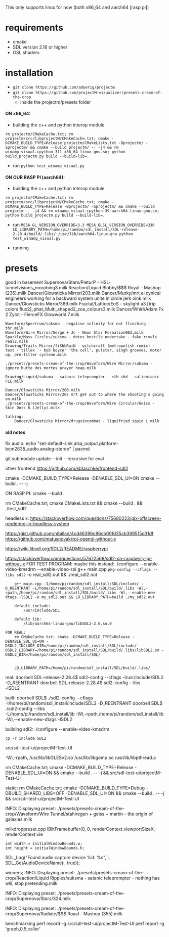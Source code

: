 This only supports linux for now (both x86_64 and aarch64 [rasp pi])


# requirements
* cmake
* SDL version 2.16 or higher
* GSL shaders

# installation
* `git clone https://github.com/aduerig/projectm`
* `git clone https://github.com/projectM-visualizer/presets-cream-of-the-crop`
    * inside the projectm/presets folder


#### ON x86_64:
* building the c++ and python interop module
```
rm projectm/CMakeCache.txt; rm projectm/src/libprojectM/CMakeCache.txt; cmake -DCMAKE_BUILD_TYPE=Release projectm/CMakeLists.txt -Bprojectm/ -Sprojectm/ && cmake --build projectm/ -- -j4 && rm winamp_visual.cpython-311-x86_64-linux-gnu.so; python build_projectm.py build --build-lib=.
```
* run `python test_winamp_visual.py`

#### ON OUR RASP PI (aarch64):
* building the c++ and python interop module
```
rm projectm/CMakeCache.txt; rm projectm/src/libprojectM/CMakeCache.txt; cmake -DCMAKE_BUILD_TYPE=Release -Bprojectm/ -Sprojectm/ && cmake --build projectm -- -j4 && rm winamp_visual.cpython-39-aarch64-linux-gnu.so; python build_projectm.py build --build-lib=.
```
* run `MESA_GL_VERSION_OVERRIDE=3.3 MESA_GLSL_VERSION_OVERRIDE=330 LD_LIBRARY_PATH=/home/pi/random/sdl_install/SDL-release-2.28.4/build/.libs/:/usr/lib/aarch64-linux-gnu python test_winamp_visual.py`


* running 



# presets

good in basement
    Supernova/Stars/PieturP - HSL-tunnelvisions_morphing3.milk
    Reaction/Liquid Blobby/$$$ Royal - Mashup (236).milk
    Dancer/Glowsticks Mirror/203.milk
    Dancer/Murky/mrt ei cynical engineers working for a backward system unite in circle jerk oink.milk
    Dancer/Glowsticks Mirror/389.milk
    Fractal/Lattice/EoS - skylight a3 [trip colors flux2]_phat_Multi_shaped2_zoe_colours3.milk
    Dancer/Whirl/Adam Fx 2 Zylot -  FierceFX Glowworld 7.milk

    Waveform/Spectrum/suksma - negative infinity for not flinching - thr.milk
    Waveform/Wire Mirror/Serge + Jc - Neon Star Formation003.milk
    Sparkle/Mass Circles/suksma - dotes hostile undertake - fake rivals real2.milk
    Drawing/Trails Mirror/fiShbRaiN - witchcraft (metropolish remix) - test - tillex  - bob boyce' 'the cell', pulstar, singh grooves, motor up, pre-filter cyclone.milk

    ./presets/presets-cream-of-the-crop/Waveform/Wire Mirror/suksma - ignore butte des mortes prayer heap.milk

    Drawing/Liquid/suksma - satanic teleprompter - sth shd - salientanic FLE.milk

    Dancer/Glowsticks Mirror/200.milk
    Dancer/Glowsticks Mirror/207 mrt get out to where the shooting's going on.milk
    ./presets/presets-cream-of-the-crop/Waveform/Wire Circular/Geiss - Skin Dots 6 (Jelly).milk

    talking:
        Dancer/Glowsticks Mirror/drugsincombat - liquifried squid i.milk






#### old notes


fix audio:
    echo "set-default-sink alsa_output.platform-bcm2835_audio.analog-stereo" | pacmd



git submodule update --init --recursive
    for eval


other frontend
    https://github.com/kblaschke/frontend-sdl2



cmake -DCMAKE_BUILD_TYPE=Release -DENABLE_SDL_UI=ON
cmake --build . -- -j

ON RASP PI:
    cmake --build .



rm CMakeCache.txt; cmake CMakeLists.txt && cmake --build . && ./test_sdl2


headless x:
    https://stackoverflow.com/questions/75680223/glx-offscreen-rendering-in-headless-system


https://gist.github.com/n8allan/4cd46396c86cb00fd35cb399515d31df
https://github.com/matusnovak/rpi-opengl-without-x


https://wiki.libsdl.org/SDL2/README/raspberrypi


https://stackoverflow.com/questions/57672568/sdl2-on-raspberry-pi-without-x
    FOR TEST PROGRAM:
        maybe this instead: ./configure --enable-video-kmsdrm --enable-video-rpi
        g++ main.cpp `pkg-config --cflags --libs sdl2` -o real_sdl2.out && ./real_sdl2.out


        g++ main.cpp -I/home/pi/random/sdl_install/SDL/include/ -D_REENTRANT -L/home/pi/random/sdl_install/SDL/build/.libs -Wl,-rpath,/home/pi/random/sdl_install/SDL/build/.libs -Wl,--enable-new-dtags -lSDL2 -o my_sdl2.out && LD_LIBRARY_PATH=build ./my_sdl2.out

        default include:
            /usr/include/SDL

        default lib:
            /lib/aarch64-linux-gnu/libSDL2-2.0.so.0

    FOR REAL:
        rm CMakeCache.txt; cmake -DCMAKE_BUILD_TYPE=Release -DENABLE_SDL_UI=ON -DSDL2_INCLUDE_DIR=/home/pi/random/sdl_install/SDL/include/ -DSDL2_LIBRARY=/home/pi/random/sdl_install/SDL/build/.libs/libSDL2.so -DSDL2_DIR=/home/pi/random/sdl_install/SDL/


        LD_LIBRARY_PATH=/home/pi/random/sdl_install/SDL/build/.libs/ 
        





real:
    doorbell SDL-release-2.28.4$ sdl2-config --cflags
    -I/usr/include/SDL2 -D_REENTRANT
    doorbell SDL-release-2.28.4$ sdl2-config --libs  
    -lSDL2

built:
    doorbell SDL$ ./sdl2-config --cflags                           
    -I/home/pi/random/sdl_install/include/SDL2 -D_REENTRANT
    doorbell SDL$ ./sdl2-config --libs         
    -L/home/pi/random/sdl_install/lib -Wl,-rpath,/home/pi/random/sdl_install/lib -Wl,--enable-new-dtags -lSDL2


building sdl2:
    ./configure --enable-video-kmsdrm

    cp -r include SDL2



src/sdl-test-ui/projectM-Test-UI




-Wl,-rpath, /usr/lib/libGLESv2.so /usr/lib/libgomp.so /usr/lib/libpthread.a 



rm CMakeCache.txt; cmake -DCMAKE_BUILD_TYPE=Release -DENABLE_SDL_UI=ON && cmake --build . -- -j && src/sdl-test-ui/projectM-Test-UI

static:
    rm CMakeCache.txt; cmake -DCMAKE_BUILD_TYPE=Debug -DBUILD_SHARED_LIBS=OFF -DENABLE_SDL_UI=ON && cmake --build . -- -j && src/sdl-test-ui/projectM-Test-UI



INFO: Displaying preset: ./presets/presets-cream-of-the-crop/Waveform/Wire Tunnel/stahlregen + geiss + martin - the origin of galaxies.milk


milkdroppreset.cpp
lBlitFramebuffer(0, 0, renderContext.viewportSizeX, renderContext.vie

    int width = initialWindowBounds.w;
    int height = initialWindowBounds.h;

SDL_Log("Found audio capture device %d: %s", i, SDL_GetAudioDeviceName(i, true));


winners;
INFO: Displaying preset: ./presets/presets-cream-of-the-crop/Reaction/Liquid Ripples/suksma - satanic teleprompter - nothing has will, stop pretending.milk

INFO: Displaying preset: ./presets/presets-cream-of-the-crop/Supernova/Stars/324.milk

INFO: Displaying preset: ./presets/presets-cream-of-the-crop/Supernova/Radiate/$$$ Royal - Mashup (355).milk




benchmarking
perf record -g src/sdl-test-ui/projectM-Test-UI
perf report -g 'graph,0.5,caller'